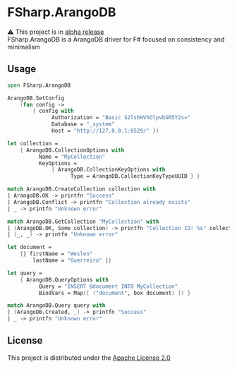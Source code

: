 # FSharp.ArangoDB

⚠️ This project is in [alpha release](https://www.nuget.org/packages/FSharp.ArangoDB)  
FSharp.ArangoDB is a ArangoDB driver for F# focused on consistency and minimalism

## Usage

```fsharp
open FSharp.ArangoDB

ArangoDB.SetConfig
    (fun config ->
        { config with
              Authorization = "Basic S2lsbHVhOlpvbGR5Y2s="
              Database = "_system"
              Host = "http://127.0.0.1:8529/" })

let collection =
    { ArangoDB.CollectionOptions with
          Name = "MyCollection"
          KeyOptions =
              { ArangoDB.CollectionKeyOptions with
                    Type = ArangoDB.CollectionKeyTypeUUID } }

match ArangoDB.CreateCollection collection with
| ArangoDB.OK -> printfn "Success"
| ArangoDB.Conflict -> printfn "Collection already exists"
| _ -> printfn "Unknown error"

match ArangoDB.GetCollection "MyCollection" with
| (ArangoDB.OK, Some collection) -> printfn "Collection ID: %s" collection.ID
| (_, _) -> printfn "Unknown error"

let document =
    {| firstName = "Weslen"
        lastName = "Guerreiro" |}

let query =
    { ArangoDB.QueryOptions with
          Query = "INSERT @document INTO MyCollection"
          BindVars = Map([ ("document", box document) ]) }

match ArangoDB.Query query with
| (ArangoDB.Created, _) -> printfn "Success"
| _ -> printfn "Unknown error"
```

## License

This project is distributed under the [Apache License 2.0](LICENSE)
